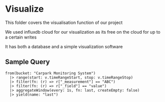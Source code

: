 # Visualize
This folder covers the visualisation function of our project

We used influxdb cloud for our visualization as its free on the cloud for up to a certain writes

It has both a database and a simple visualization software

## Sample Query
```
from(bucket: "Carpark Monitoring System")
  |> range(start: v.timeRangeStart, stop: v.timeRangeStop)
  |> filter(fn: (r) => r["_measurement"] == "ABC")
  |> filter(fn: (r) => r["_field"] == "value")
  |> aggregateWindow(every: 1s, fn: last, createEmpty: false)
  |> yield(name: "last")
```

